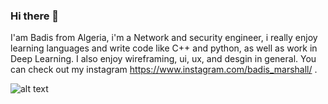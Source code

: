 ### Hi there 👋

I'am Badis from Algeria, i'm a Network and security engineer, i really enjoy learning languages and write code like C++ and python, as well as work in Deep Learning. I also enjoy wireframing, ui, ux, and desgin in general. You can check out my instagram https://www.instagram.com/badis_marshall/ .

![alt text](https://images.pexels.com/photos/6963944/pexels-photo-6963944.jpeg?auto=compress&cs=tinysrgb&dpr=2&h=650&w=940)
